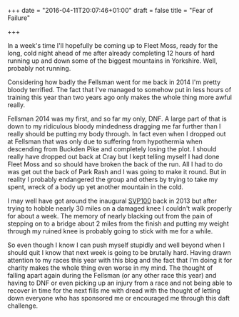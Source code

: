 +++
date = "2016-04-11T20:07:46+01:00"
draft = false
title = "Fear of Failure"

+++

In a week's time I'll hopefully be coming up to Fleet Moss, ready for the long, cold night ahead of me after already completing 12 hours of hard running up and down some of the biggest mountains in Yorkshire. Well, probably not running.

Considering how badly the Fellsman went for me back in 2014 I'm pretty bloody terrified. The fact that I've managed to somehow put in less hours of training this year than two years ago only makes the whole thing more awful really.

Fellsman 2014 was my first, and so far my only, DNF. A large part of that is down to my ridiculous bloody mindedness dragging me far further than I really should be putting my body through. In fact even when I dropped out at Fellsman that was only due to suffering from hypothermia when descending from Buckden Pike and completely losing the plot. I should really have dropped out back at Cray but I kept telling myself I had done Fleet Moss and so should have broken the back of the run. All I had to do was get out the back of Park Rash and I was going to make it round. But in reality I probably endangered the group and others by trying to take my spent, wreck of a body up yet another mountain in the cold.

I may well have got around the inaugural [SVP100](http://www.svp100.co.uk/) back in 2013 but after trying to hobble nearly 30 miles on a damaged knee I couldn't walk properly for about a week. The memory of nearly blacking out from the pain of stepping on to a bridge about 2 miles from the finish and putting my weight through my ruined knee is probably going to stick with me for a while.

So even though I know I can push myself stupidly and well beyond when I should quit I know that next week is going to be brutally hard. Having drawn attention to my races this year with this blog and the fact that I'm doing it for charity makes the whole thing even worse in my mind. The thought of falling apart again during the Fellsman (or any other race this year) and having to DNF or even picking up an injury from a race and not being able to recover in time for the next fills me with dread with the thought of letting down everyone who has sponsored me or encouraged me through this daft challenge.
